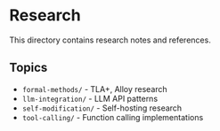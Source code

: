 # Research

This directory contains research notes and references.

## Topics

- `formal-methods/` - TLA+, Alloy research
- `llm-integration/` - LLM API patterns
- `self-modification/` - Self-hosting research
- `tool-calling/` - Function calling implementations

